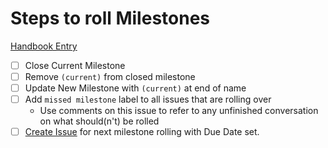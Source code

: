 
# Steps to roll Milestones

[Handbook Entry](https://about.gitlab.com/handbook/business-ops/data-team/#milestone-planning)

- [ ] Close Current Milestone
- [ ] Remove `(current)` from closed milestone
- [ ] Update New Milestone with `(current)` at end of name
- [ ] Add `missed milestone` label to all issues that are rolling over 
  - Use comments on this issue to refer to any unfinished conversation on what should(n't) be rolled
- [ ] [Create Issue](https://gitlab.com/gitlab-data/analytics/issues/new?issuable_template=milestone_rolling) for next milestone rolling with Due Date set.
